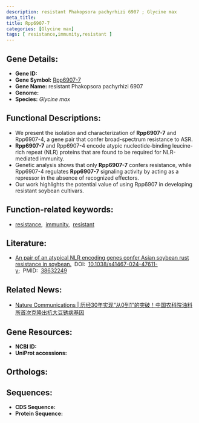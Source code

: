 ```yaml
---
description: resistant Phakopsora pachyrhizi 6907 ; Glycine max
meta_title:
title: Rpp6907-7
categories: [Glycine max]
tags: [ resistance,immunity,resistant ]
---
```


## Gene Details:
- **Gene ID:** []()
- **Gene Symbol:** <u>Rpp6907-7</u>
- **Gene Name:** resistant Phakopsora pachyrhizi 6907
- **Genome:** 
- **Species:** *Glycine max*

## Functional Descriptions:
   - We present the isolation and characterization of **Rpp6907-7** and Rpp6907-4, a gene pair that confer broad-spectrum resistance to ASR.
   - **Rpp6907-7** and Rpp6907-4 encode atypic nucleotide-binding leucine-rich repeat (NLR) proteins that are found to be required for NLR-mediated immunity.
   - Genetic analysis shows that only **Rpp6907-7** confers resistance, while Rpp6907-4 regulates **Rpp6907-7** signaling activity by acting as a repressor in the absence of recognized effectors. 
   - Our work highlights the potential value of using Rpp6907 in developing resistant soybean cultivars.

## Function-related keywords:
   - [resistance](/tags/resistance/),&nbsp;&nbsp;[immunity](/tags/immunity/),&nbsp;&nbsp;[resistant](/tags/resistant/)

## Literature:
   - [An pair of an atypical NLR encoding genes confer Asian soybean rust resistance in soybean.](https://www.doi.org/10.1038/s41467-024-47611-y)&nbsp;&nbsp;DOI:&nbsp;&nbsp;[10.1038/s41467-024-47611-y](https://www.doi.org/10.1038/s41467-024-47611-y);&nbsp;&nbsp;PMID:&nbsp;&nbsp;[38632249](https://pubmed.ncbi.nlm.nih.gov/38632249/)

## Related News:
   - [Nature Communications | 历经30年实现“从0到1”的突破！中国农科院油料所首次克隆出抗大豆锈病基因](https://mp.weixin.qq.com/s?__biz=Mzg3MDEwNDEyMg==&mid=2247566822&idx=3&sn=efddc1228815b51dd0d773d9a18e818f&chksm=cf892e0d5f1f81783d506f37c56fe857571f4be420ff2ac4e6ecfa7d8d3f740da82bae2d24a4&scene=27#wechat_redirect)

## Gene Resources:
- **NCBI ID:**  [](https://www.ncbi.nlm.nih.gov/search/all/?term=)
- **UniProt accessions:**  [](https://www.uniprot.org/uniprotkb//entry)

## Orthologs:

## Sequences:
- **CDS Sequence:**
- **Protein Sequence:**
